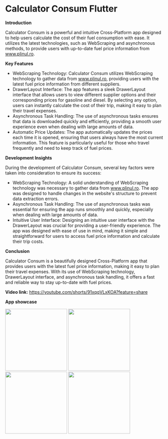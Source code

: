 # Calculator Consum Flutter

**Introduction**

Calculator Consum is a powerful and intuitive Cross-Platform app designed to help users calculate the cost of their fuel consumption with ease. It utilizes the latest technologies, such as WebScraping and asynchronous methods, to provide users with up-to-date fuel price information from www.plinul.ro.

**Key Features**
- WebScraping Technology: Calculator Consum utilizes WebScraping technology to gather data from www.plinul.ro, providing users with the latest fuel price information from different suppliers.
- DrawerLayout Interface: The app features a sleek DrawerLayout interface that allows users to view different supplier options and their corresponding prices for gasoline and diesel. By selecting any option, users can instantly calculate the cost of their trip, making it easy to plan their travel expenses.
- Asynchronous Task Handling: The use of asynchronous tasks ensures that data is downloaded quickly and efficiently, providing a smooth user experience even when dealing with large amounts of data.
- Automatic Price Updates: The app automatically updates the prices each time it is opened, ensuring that users always have the most current information. This feature is particularly useful for those who travel frequently and need to keep track of fuel prices.

**Development Insights**

During the development of Calculator Consum, several key factors were taken into consideration to ensure its success:
 - WebScraping Technology: A solid understanding of WebScraping technology was necessary to gather data from www.plinul.ro. The app was designed to handle changes in the website's structure to prevent data extraction errors.
 - Asynchronous Task Handling: The use of asynchronous tasks was essential for ensuring the app runs smoothly and quickly, especially when dealing with large amounts of data.
 - Intuitive User Interface: Designing an intuitive user interface with the DrawerLayout was crucial for providing a user-friendly experience. The app was designed with ease of use in mind, making it simple and straightforward for users to access fuel price information and calculate their trip costs.

**Conclusion**

Calculator Consum is a beautifully designed Cross-Platform app that provides users with the latest fuel price information, making it easy to plan their travel expenses. With its use of WebScraping technology, DrawerLayout interface, and asynchronous task handling, it offers a fast and reliable way to stay up-to-date with fuel prices.

**Video link:** https://youtube.com/shorts/91xqqVLxKOA?feature=share

**App showcase**

<img src="https://user-images.githubusercontent.com/81863134/236859090-bd4f59f4-08e8-4fce-a74e-cbe767ea96fa.png" width="197"> <img src="https://user-images.githubusercontent.com/81863134/236859209-9b4b2d16-6ced-406e-a903-911d8dd0a8b3.png" width="197"> <img src="https://user-images.githubusercontent.com/81863134/236859281-1680214d-91ec-4a2c-9023-845ee4f887e2.png" width="197"> <img src="https://user-images.githubusercontent.com/81863134/236859356-3385d047-ce3d-40d8-8c71-8a5c4455eec8.png" width="197">



